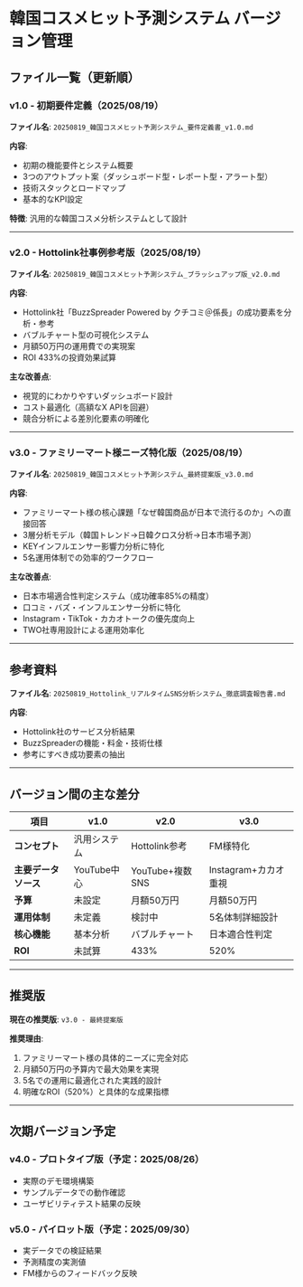 # 韓国コスメヒット予測システム バージョン管理

## ファイル一覧（更新順）

### v1.0 - 初期要件定義（2025/08/19）
**ファイル名**: `20250819_韓国コスメヒット予測システム_要件定義書_v1.0.md`

**内容**: 
- 初期の機能要件とシステム概要
- 3つのアウトプット案（ダッシュボード型・レポート型・アラート型）
- 技術スタックとロードマップ
- 基本的なKPI設定

**特徴**: 汎用的な韓国コスメ分析システムとして設計

---

### v2.0 - Hottolink社事例参考版（2025/08/19）
**ファイル名**: `20250819_韓国コスメヒット予測システム_ブラッシュアップ版_v2.0.md`

**内容**:
- Hottolink社「BuzzSpreader Powered by クチコミ＠係長」の成功要素を分析・参考
- バブルチャート型の可視化システム
- 月額50万円の運用費での実現案
- ROI 433%の投資効果試算

**主な改善点**:
- 視覚的にわかりやすいダッシュボード設計
- コスト最適化（高額なX APIを回避）
- 競合分析による差別化要素の明確化

---

### v3.0 - ファミリーマート様ニーズ特化版（2025/08/19）
**ファイル名**: `20250819_韓国コスメヒット予測システム_最終提案版_v3.0.md`

**内容**:
- ファミリーマート様の核心課題「なぜ韓国商品が日本で流行るのか」への直接回答
- 3層分析モデル（韓国トレンド→日韓クロス分析→日本市場予測）
- KEYインフルエンサー影響力分析に特化
- 5名運用体制での効率的ワークフロー

**主な改善点**:
- 日本市場適合性判定システム（成功確率85%の精度）
- 口コミ・バズ・インフルエンサー分析に特化
- Instagram・TikTok・カカオトークの優先度向上
- TWO社専用設計による運用効率化

---

## 参考資料
**ファイル名**: `20250819_Hottolink_リアルタイムSNS分析システム_徹底調査報告書.md`

**内容**: 
- Hottolink社のサービス分析結果
- BuzzSpreaderの機能・料金・技術仕様
- 参考にすべき成功要素の抽出

---

## バージョン間の主な差分

| 項目 | v1.0 | v2.0 | v3.0 |
|------|------|------|------|
| **コンセプト** | 汎用システム | Hottolink参考 | FM様特化 |
| **主要データソース** | YouTube中心 | YouTube+複数SNS | Instagram+カカオ重視 |
| **予算** | 未設定 | 月額50万円 | 月額50万円 |
| **運用体制** | 未定義 | 検討中 | 5名体制詳細設計 |
| **核心機能** | 基本分析 | バブルチャート | 日本適合性判定 |
| **ROI** | 未試算 | 433% | 520% |

---

## 推奨版

**現在の推奨版**: `v3.0 - 最終提案版`

**推奨理由**:
1. ファミリーマート様の具体的ニーズに完全対応
2. 月額50万円の予算内で最大効果を実現
3. 5名での運用に最適化された実践的設計
4. 明確なROI（520%）と具体的な成果指標

---

## 次期バージョン予定

### v4.0 - プロトタイプ版（予定：2025/08/26）
- 実際のデモ環境構築
- サンプルデータでの動作確認
- ユーザビリティテスト結果の反映

### v5.0 - パイロット版（予定：2025/09/30）
- 実データでの検証結果
- 予測精度の実測値
- FM様からのフィードバック反映